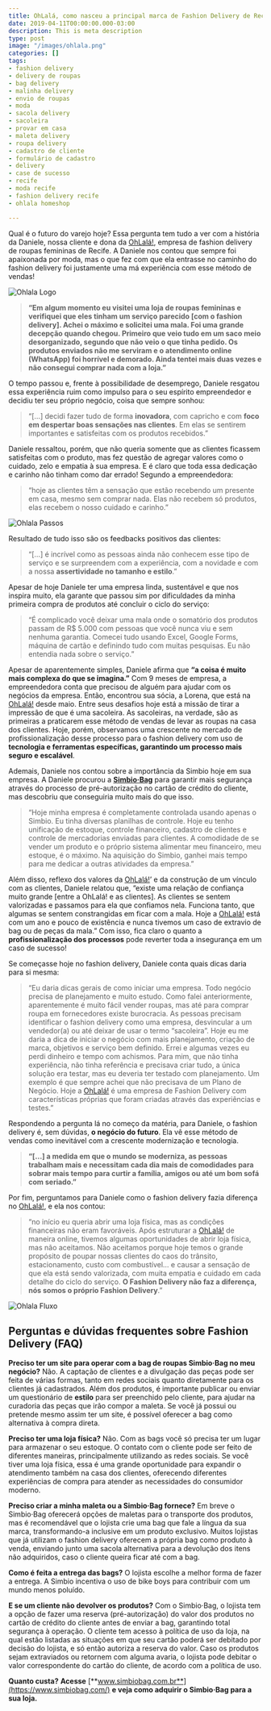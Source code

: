 ```yaml
---
title: OhLalá, como nasceu a principal marca de Fashion Delivery de Recife
date: 2019-04-11T00:00:00.000-03:00
description: This is meta description
type: post
image: "/images/ohlala.png"
categories: []
tags:
- fashion delivery
- delivery de roupas
- bag delivery
- malinha delivery
- envio de roupas
- moda
- sacola delivery
- sacoleira
- provar em casa
- maleta delivery
- roupa delivery
- cadastro de cliente
- formulário de cadastro
- delivery
- case de sucesso
- recife
- moda recife
- fashion delivery recife
- ohlala homeshop

---
```

Qual é o futuro do varejo hoje? Essa pergunta tem tudo a ver com a história da Daniele, nossa cliente e dona da [OhLalá!](https://ohlala.store/), empresa de fashion delivery de roupas femininas de Recife. A Daniele nos contou que sempre foi apaixonada por moda, mas o que fez com que ela entrasse no caminho do fashion delivery foi justamente uma má experiência com esse método de vendas!

![Ohlala Logo](https://www.portalfashiondelivery.com.br/img/conteudo/ohlala_logo.png)

> **“Em algum momento eu visitei uma loja de roupas femininas e verifiquei que eles tinham um serviço parecido \[com o fashion delivery\]. Achei o máximo e solicitei uma mala. Foi uma grande decepção quando chegou. Primeiro que veio tudo em um saco meio desorganizado, segundo que não veio o que tinha pedido. Os produtos enviados não me serviram e o atendimento online (WhatsApp) foi horrível e demorado. Ainda tentei mais duas vezes e não consegui comprar nada com a loja.”**

O tempo passou e, frente à possibilidade de desemprego, Daniele resgatou essa experiência ruim como impulso para o seu espírito empreendedor e decidiu ter seu próprio negócio, coisa que sempre sonhou:

> “\[…\] decidi fazer tudo de forma **inovadora**, com capricho e com **foco em despertar boas sensações nas clientes**. Em elas se sentirem importantes e satisfeitas com os produtos recebidos.”

Daniele ressaltou, porém, que não queria somente que as clientes ficassem satisfeitas com o produto, mas fez questão de agregar valores como o cuidado, zelo e empatia à sua empresa. E é claro que toda essa dedicação e carinho não tinham como dar errado! Segundo a empreendedora:

> “hoje as clientes têm a sensação que estão recebendo um presente em casa, mesmo sem comprar nada. Elas não recebem só produtos, elas recebem o nosso cuidado e carinho.”

![Ohlala Passos](https://www.portalfashiondelivery.com.br/img/conteudo/ohlala_passos.png)

Resultado de tudo isso são os feedbacks positivos das clientes:

> “\[…\] é incrível como as pessoas ainda não conhecem esse tipo de serviço e se surpreendem com a experiência, com a novidade e com a nossa **assertividade no tamanho e estilo**.”

Apesar de hoje Daniele ter uma empresa linda, sustentável e que nos inspira muito, ela garante que passou sim por dificuldades da minha primeira compra de produtos até concluir o ciclo do serviço:

> “É complicado você deixar uma mala onde o somatório dos produtos passam de R$ 5.000 com pessoas que você nunca viu e sem nenhuma garantia. Comecei tudo usando Excel, Google Forms, máquina de cartão e definindo tudo com muitas pesquisas. Eu não entendia nada sobre o serviço.”

Apesar de aparentemente simples, Daniele afirma que **“a coisa é muito mais complexa do que se imagina.”** Com 9 meses de empresa, a empreendedora conta que precisou de alguém para ajudar com os negócios da empresa. Então, encontrou sua sócia, a Lorena, que está na [OhLalá!](https://ohlala.store/) desde maio. Entre seus desafios hoje está a missão de tirar a impressão de que é uma sacoleira. As sacoleiras, na verdade, são as primeiras a praticarem esse método de vendas de levar as roupas na casa dos clientes. Hoje, porém, observamos uma crescente no mercado de profissionalização desse processo para o fashion delivery com uso de **tecnologia e ferramentas específicas, garantindo um processo mais seguro e escalável**.

Ademais, Daniele nos contou sobre a importância da Simbio hoje em sua empresa. A Daniele procurou a [**Simbio·Bag**](https://www.simbiobag.com/) para garantir mais segurança através do processo de pré-autorização no cartão de crédito do cliente, mas descobriu que conseguiria muito mais do que isso.

> “Hoje minha empresa é completamente controlada usando apenas o Simbio. Eu tinha diversas planilhas de controle. Hoje eu tenho unificação de estoque, controle financeiro, cadastro de clientes e controle de mercadorias enviadas para clientes. A comodidade de se vender um produto e o próprio sistema alimentar meu financeiro, meu estoque, é o máximo. Na aquisição do Simbio, ganhei mais tempo para me dedicar a outras atividades da empresa.”

Além disso, reflexo dos valores da [OhLalá!](https://ohlala.store/)’ e da construção de um vínculo com as clientes, Daniele relatou que, “existe uma relação de confiança muito grande \[entre a OhLalá! e as clientes\]. As clientes se sentem valorizadas e passamos para ela que confiamos nela. Funciona tanto, que algumas se sentem constrangidas em ficar com a mala. Hoje a [OhLalá!](https://ohlala.store/) está com um ano e pouco de existência e nunca tivemos um caso de extravio de bag ou de peças da mala.” Com isso, fica claro o quanto a **profissionalização dos processos** pode reverter toda a insegurança em um caso de sucesso!

Se começasse hoje no fashion delivery, Daniele conta quais dicas daria para si mesma:

> “Eu daria dicas gerais de como iniciar uma empresa. Todo negócio precisa de planejamento e muito estudo. Como falei anteriormente, aparentemente é muito fácil vender roupas, mas até para comprar roupa em fornecedores existe burocracia. As pessoas precisam identificar o fashion delivery como uma empresa, desvincular a um vendedor(a) ou até deixar de usar o termo “sacoleira”. Hoje eu me daria a dica de iniciar o negócio com mais planejamento, criação de marca, objetivos e serviço bem definido. Errei e algumas vezes eu perdi dinheiro e tempo com achismos. Para mim, que não tinha experiência, não tinha referência e precisava criar tudo, a única solução era testar, mas eu deveria ter testado com planejamento. Um exemplo é que sempre achei que não precisava de um Plano de Negócio. Hoje a [OhLalá!](https://ohlala.store/) é uma empresa de Fashion Delivery com características próprias que foram criadas através das experiências e testes.”

Respondendo a pergunta lá no começo da matéria, para Daniele, o fashion delivery é, sem dúvidas, **o negócio do futuro**. Ela vê esse método de vendas como inevitável com a crescente modernização e tecnologia.

> **“\[…\] a medida em que o mundo se moderniza, as pessoas trabalham mais e necessitam cada dia mais de comodidades para sobrar mais tempo para curtir a família, amigos ou até um bom sofá com seriado.”**

Por fim, perguntamos para Daniele como o fashion delivery fazia diferença no [OhLalá!](https://ohlala.store/), e ela nos contou:

> “no início eu queria abrir uma loja física, mas as condições financeiras não eram favoráveis. Após estruturar a [OhLalá!](https://ohlala.store/) de maneira online, tivemos algumas oportunidades de abrir loja física, mas não aceitamos. Não aceitamos porque hoje temos o grande propósito de poupar nossas clientes do caos do trânsito, estacionamento, custo com combustível… e causar a sensação de que ela está sendo valorizada, com muita empatia e cuidado em cada detalhe do ciclo do serviço. **O Fashion Delivery não faz a diferença, nós somos o próprio Fashion Delivery**.”

![Ohlala Fluxo](https://www.portalfashiondelivery.com.br/img/conteudo/ohlala_fluxo.png)

## Perguntas e dúvidas frequentes sobre Fashion Delivery (FAQ)

**Preciso ter um site para operar com a bag de roupas Simbio·Bag no meu negócio?** Não. A captação de clientes e a divulgação das peças pode ser feita de várias formas, tanto em redes sociais quanto diretamente para os clientes já cadastrados. Além dos produtos, é importante publicar ou enviar um questionário de **estilo** para ser preenchido pelo cliente, para ajudar na curadoria das peças que irão compor a maleta. Se você já possui ou pretende mesmo assim ter um site, é possível oferecer a bag como alternativa à compra direta.

**Preciso ter uma loja física?** Não. Com as bags você só precisa ter um lugar para armazenar o seu estoque. O contato com o cliente pode ser feito de diferentes maneiras, principalmente utilizando as redes sociais. Se você tiver uma loja física, essa é uma grande oportunidade para expandir o atendimento também na casa dos clientes, oferecendo diferentes experiências de compra para atender as necessidades do consumidor moderno.

**Preciso criar a minha maleta ou a Simbio·Bag fornece?** Em breve o Simbio·Bag oferecerá opções de maletas para o transporte dos produtos, mas é recomendável que o lojista crie uma bag que fale a língua da sua marca, transformando-a inclusive em um produto exclusivo. Muitos lojistas que já utilizam o fashion delivery oferecem a própria bag como produto à venda, enviando junto uma sacola alternativa para a devolução dos itens não adquiridos, caso o cliente queira ficar até com a bag.

**Como é feita a entrega das bags?** O lojista escolhe a melhor forma de fazer a entrega. A Simbio incentiva o uso de bike boys para contribuir com um mundo menos poluído.

**E se um cliente não devolver os produtos?** Com o Simbio·Bag, o lojista tem a opção de fazer uma reserva (pré-autorização) do valor dos produtos no cartão de crédito do cliente antes de enviar a bag, garantindo total segurança à operação. O cliente tem acesso à política de uso da loja, na qual estão listadas as situações em que seu cartão poderá ser debitado por decisão do lojista, e só então autoriza a reserva do valor. Caso os produtos sejam extraviados ou retornem com alguma avaria, o lojista pode debitar o valor correspondente do cartão do cliente, de acordo com a política de uso.

**Quanto custa?** **Acesse** [**www.simbiobag.com.br**](https://www.simbiobag.com/) **e veja como adquirir o Simbio·Bag para a sua loja.**